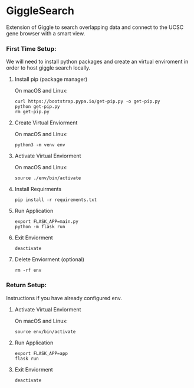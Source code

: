 # GiggleSearch
Extension of Giggle to search overlapping data and connect to the UCSC gene browser with a smart view.

### First Time Setup:
We will need to install python packages and create an virtual enviroment in order to host giggle search locally.

1. Install pip (package manager)

    On macOS and Linux:
    ```unix
    curl https://bootstrap.pypa.io/get-pip.py -o get-pip.py
    python get-pip.py
    rm get-pip.py
    ```

2. Create Virtual Enviorment

    On macOS and Linux:
    ```unix
    python3 -m venv env
    ```

3. Activate Virtual Enviorment

    On macOS and Linux:
    ```unix
    source ./env/bin/activate 
    ```

4. Install Requirments

    ```unix
    pip install -r requirements.txt
    ```

5. Run Application
    ```unix
    export FLASK_APP=main.py
    python -m flask run
    ```

6. Exit Enviorment
    ```unix
    deactivate
    ```

7. Delete Enviorment (optional)
    ```unix
    rm -rf env
    ```


### Return Setup:
Instructions if you have already configured env.

1. Activate Virtual Enviorment

    On macOS and Linux:
    ```unix
    source env/bin/activate
    ```

2. Run Application
    ```unix
    export FLASK_APP=app
    flask run
    ```
3. Exit Enviorment
    ```unix
    deactivate
    ```